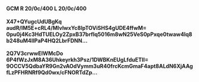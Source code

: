 #### GCM R 20/0c/400 L 20/0c/400
**X47+QYugcUdUBgKq**<br/>**audR/IM5E+cRL4/MlvIwxYc8lpTOViSHS4gUDE4ffwM=**<br/>**0pu0j4Kc3HdTUELOy2ZpxB37brflq5016m8wN25VeS0pPxqe0twaw4lq8b248uM4IIPaP4HQ2LbrFDNN...**<br/><br/>
**2Q7V3crwwEIWMcDo**<br/>**6P4fWzJxM8A36Uhkeyrkh3Psz/1DWBKnEUgLfduETII=**<br/>**9OCCV5QdbaYR9Gn2vAOdVymm3uR40frcKcmGmaF4apt8ALdN6XjAAgfLzPFHRNRf9Qd0wx/cFNORTdZp...**